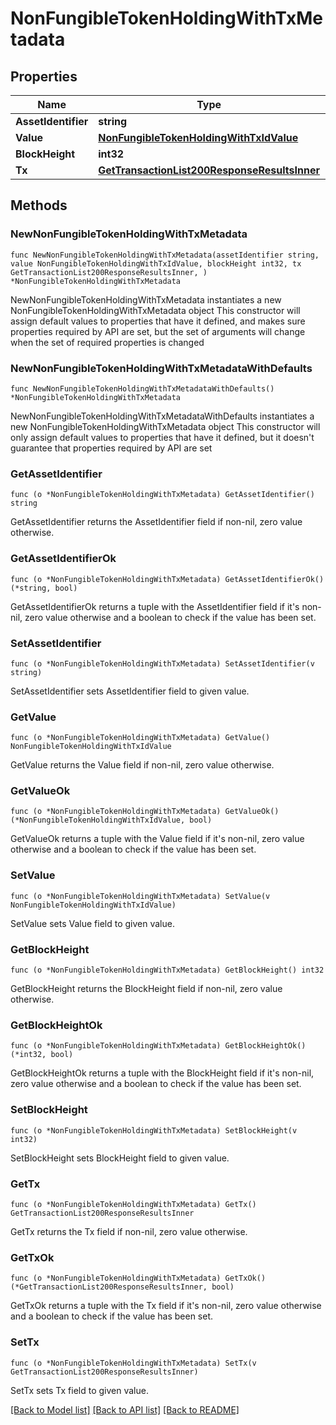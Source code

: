 # NonFungibleTokenHoldingWithTxMetadata

## Properties

Name | Type | Description | Notes
------------ | ------------- | ------------- | -------------
**AssetIdentifier** | **string** |  | 
**Value** | [**NonFungibleTokenHoldingWithTxIdValue**](NonFungibleTokenHoldingWithTxIdValue.md) |  | 
**BlockHeight** | **int32** |  | 
**Tx** | [**GetTransactionList200ResponseResultsInner**](GetTransactionList200ResponseResultsInner.md) |  | 

## Methods

### NewNonFungibleTokenHoldingWithTxMetadata

`func NewNonFungibleTokenHoldingWithTxMetadata(assetIdentifier string, value NonFungibleTokenHoldingWithTxIdValue, blockHeight int32, tx GetTransactionList200ResponseResultsInner, ) *NonFungibleTokenHoldingWithTxMetadata`

NewNonFungibleTokenHoldingWithTxMetadata instantiates a new NonFungibleTokenHoldingWithTxMetadata object
This constructor will assign default values to properties that have it defined,
and makes sure properties required by API are set, but the set of arguments
will change when the set of required properties is changed

### NewNonFungibleTokenHoldingWithTxMetadataWithDefaults

`func NewNonFungibleTokenHoldingWithTxMetadataWithDefaults() *NonFungibleTokenHoldingWithTxMetadata`

NewNonFungibleTokenHoldingWithTxMetadataWithDefaults instantiates a new NonFungibleTokenHoldingWithTxMetadata object
This constructor will only assign default values to properties that have it defined,
but it doesn't guarantee that properties required by API are set

### GetAssetIdentifier

`func (o *NonFungibleTokenHoldingWithTxMetadata) GetAssetIdentifier() string`

GetAssetIdentifier returns the AssetIdentifier field if non-nil, zero value otherwise.

### GetAssetIdentifierOk

`func (o *NonFungibleTokenHoldingWithTxMetadata) GetAssetIdentifierOk() (*string, bool)`

GetAssetIdentifierOk returns a tuple with the AssetIdentifier field if it's non-nil, zero value otherwise
and a boolean to check if the value has been set.

### SetAssetIdentifier

`func (o *NonFungibleTokenHoldingWithTxMetadata) SetAssetIdentifier(v string)`

SetAssetIdentifier sets AssetIdentifier field to given value.


### GetValue

`func (o *NonFungibleTokenHoldingWithTxMetadata) GetValue() NonFungibleTokenHoldingWithTxIdValue`

GetValue returns the Value field if non-nil, zero value otherwise.

### GetValueOk

`func (o *NonFungibleTokenHoldingWithTxMetadata) GetValueOk() (*NonFungibleTokenHoldingWithTxIdValue, bool)`

GetValueOk returns a tuple with the Value field if it's non-nil, zero value otherwise
and a boolean to check if the value has been set.

### SetValue

`func (o *NonFungibleTokenHoldingWithTxMetadata) SetValue(v NonFungibleTokenHoldingWithTxIdValue)`

SetValue sets Value field to given value.


### GetBlockHeight

`func (o *NonFungibleTokenHoldingWithTxMetadata) GetBlockHeight() int32`

GetBlockHeight returns the BlockHeight field if non-nil, zero value otherwise.

### GetBlockHeightOk

`func (o *NonFungibleTokenHoldingWithTxMetadata) GetBlockHeightOk() (*int32, bool)`

GetBlockHeightOk returns a tuple with the BlockHeight field if it's non-nil, zero value otherwise
and a boolean to check if the value has been set.

### SetBlockHeight

`func (o *NonFungibleTokenHoldingWithTxMetadata) SetBlockHeight(v int32)`

SetBlockHeight sets BlockHeight field to given value.


### GetTx

`func (o *NonFungibleTokenHoldingWithTxMetadata) GetTx() GetTransactionList200ResponseResultsInner`

GetTx returns the Tx field if non-nil, zero value otherwise.

### GetTxOk

`func (o *NonFungibleTokenHoldingWithTxMetadata) GetTxOk() (*GetTransactionList200ResponseResultsInner, bool)`

GetTxOk returns a tuple with the Tx field if it's non-nil, zero value otherwise
and a boolean to check if the value has been set.

### SetTx

`func (o *NonFungibleTokenHoldingWithTxMetadata) SetTx(v GetTransactionList200ResponseResultsInner)`

SetTx sets Tx field to given value.



[[Back to Model list]](../README.md#documentation-for-models) [[Back to API list]](../README.md#documentation-for-api-endpoints) [[Back to README]](../README.md)


